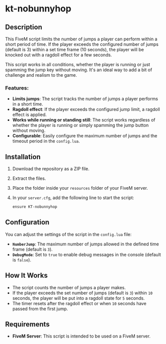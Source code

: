 # kt-nobunnyhop

## Description

This FiveM script limits the number of jumps a player can perform within a short period of time. If the player exceeds the configured number of jumps (default is 3) within a set time frame (10 seconds), the player will be knocked out with a ragdoll effect for a few seconds.

This script works in all conditions, whether the player is running or just spamming the jump key without moving. It's an ideal way to add a bit of challenge and realism to the game.

### Features:
- **Limits jumps**: The script tracks the number of jumps a player performs in a short time.
- **Ragdoll effect**: If the player exceeds the configured jump limit, a ragdoll effect is applied.
- **Works while running or standing still**: The script works regardless of whether the player is running or simply spamming the jump button without moving.
- **Configurable**: Easily configure the maximum number of jumps and the timeout period in the `config.lua`.

## Installation

1. Download the repository as a ZIP file.
2. Extract the files.
3. Place the folder inside your `resources` folder of your FiveM server.
4. In your `server.cfg`, add the following line to start the script:

   ```bash
   ensure KT-nobunnyhop
## Configuration

You can adjust the settings of the script in the `config.lua` file:

- **`NumberJump`**: The maximum number of jumps allowed in the defined time frame (default is `3`).
- **`DebugMode`**: Set to `true` to enable debug messages in the console (default is `false`).
## How It Works

- The script counts the number of jumps a player makes.
- If the player exceeds the set number of jumps (default is `3`) within `10` seconds, the player will be put into a ragdoll state for `5` seconds.
- The timer resets after the ragdoll effect or when `10` seconds have passed from the first jump.

## Requirements

- **FiveM Server**: This script is intended to be used on a FiveM server.
